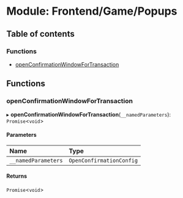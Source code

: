 # Module: Frontend/Game/Popups

## Table of contents

### Functions

- [openConfirmationWindowForTransaction](Frontend_Game_Popups.md#openconfirmationwindowfortransaction)

## Functions

### openConfirmationWindowForTransaction

▸ **openConfirmationWindowForTransaction**(`__namedParameters`): `Promise`<`void`\>

#### Parameters

| Name                | Type                     |
| :------------------ | :----------------------- |
| `__namedParameters` | `OpenConfirmationConfig` |

#### Returns

`Promise`<`void`\>
